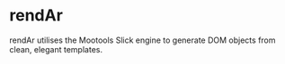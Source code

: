 rendAr
======

rendAr utilises the Mootools Slick engine to generate DOM objects from clean, elegant templates.
